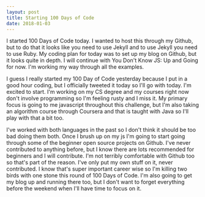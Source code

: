 ```yaml
---
layout: post
title: Starting 100 Days of Code
date: 2018-01-03
---
```


I started 100 Days of Code today. I wanted to host this through my Github, but to do that it looks like you need to use Jekyll and to use Jekyll you need to use Ruby. My coding plan for today was to set up my blog on Github, but it looks quite in depth. I will continue with You Don't Know JS: Up and Going for now. I'm working my way through all the examples.


I guess I really started my 100 Day of Code yesterday because I put in a good hour coding, but I officially tweeted it today so I'll go with today. I'm excited to start. I'm working on my CS degree and my courses right now don't involve programming so I'm feeling rusty and I miss it. My primary focus is going to me javascript throughout this challenge, but I'm also taking an algorithm course through Coursera and that is taught with Java so I'll play with that a bit too.


I've worked with both languages in the past so I don't think it should be too bad doing them both. Once I brush up on my js I'm going to start going through some of the beginner open source projects on Github. I've never contributed to anything before, but I know there are lots recommended for beginners and I will contribute. I'm not terribly comfortable with Github too so that's part of the reason. I've only put my own stuff on it, never contributed. I know that's super important career wise so I'm killing two birds with one stone this round of 100 Days of Code. I'm also going to get my blog up and running there too, but I don't want to forget everything before the weekend when I'll have time to focus on it.
